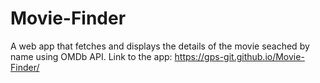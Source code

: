 # Movie-Finder
A web app that fetches and displays the details of the movie seached by name using OMDb API.
Link to the app: https://gps-git.github.io/Movie-Finder/
